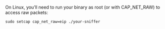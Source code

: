 On Linux, you’ll need to run your binary as root (or with CAP_NET_RAW) to access raw packets:

```sudo setcap cap_net_raw=eip ./your-sniffer```
